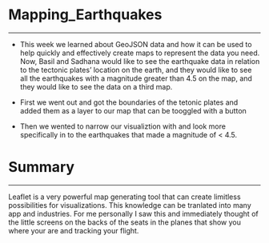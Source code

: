 # **Mapping_Earthquakes**

--------------------------------

- This week we learned about GeoJSON data and how it can be used to help quickly and effectively create maps to represent the data you need.  Now, Basil and Sadhana would like to see the earthquake data in relation to the tectonic plates’ location on the earth, and they would like to see all the earthquakes with a magnitude greater than 4.5 on the map, and they would like to see the data on a third map.

- First we went out and got the boundaries of the tetonic plates and added them as a layer to our map that can be tooggled with a button 
- Then we wented to narrow our visualiztion with and look more specifically in to the earthquakes that made a magnitude of < 4.5.

# **Summary**

--------------------------------

Leaflet is a very powerful map generating tool that can create limitless possibilities for visualizations.  This knowledge can be tranlated into many app and industries.  For me personally I saw this and immediately thought of the little screens on the backs of the seats in the planes that show you where your are and tracking your flight.  
